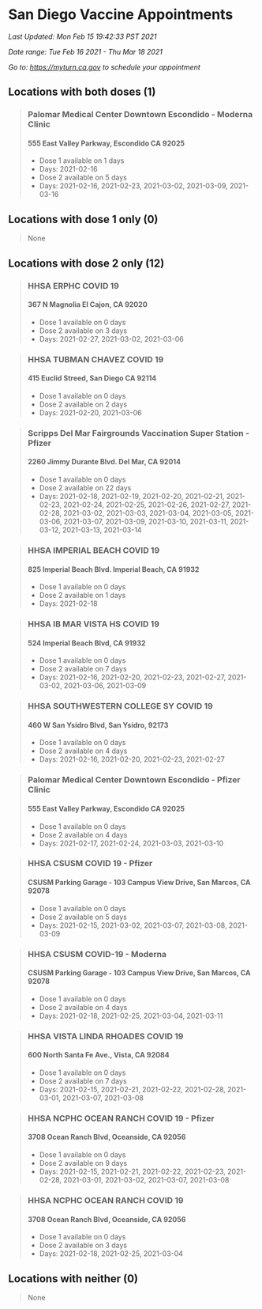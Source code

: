 # San Diego Vaccine Appointments
*Last Updated: Mon Feb 15 19:42:33 PST 2021*

*Date range: Tue Feb 16 2021 - Thu Mar 18 2021*

*Go to: <https://myturn.ca.gov> to schedule your appointment*


## Locations with both doses (1)

>### Palomar Medical Center Downtown Escondido - Moderna Clinic
>#### 555 East Valley Parkway, Escondido CA 92025
>- Dose 1 available on 1 days
>  - Days: 2021-02-16
>- Dose 2 available on 5 days
>  - Days: 2021-02-16, 2021-02-23, 2021-03-02, 2021-03-09, 2021-03-16

## Locations with dose 1 only (0)

>None

## Locations with dose 2 only (12)

>### HHSA ERPHC COVID 19
>#### 367 N Magnolia El Cajon, CA 92020
>- Dose 1 available on 0 days
>- Dose 2 available on 3 days
>  - Days: 2021-02-27, 2021-03-02, 2021-03-06

>### HHSA TUBMAN CHAVEZ COVID 19
>#### 415 Euclid Streed, San Diego CA 92114
>- Dose 1 available on 0 days
>- Dose 2 available on 2 days
>  - Days: 2021-02-20, 2021-03-06

>### Scripps Del Mar Fairgrounds Vaccination Super Station - Pfizer
>#### 2260 Jimmy Durante Blvd.  Del Mar, CA 92014
>- Dose 1 available on 0 days
>- Dose 2 available on 22 days
>  - Days: 2021-02-18, 2021-02-19, 2021-02-20, 2021-02-21, 2021-02-23, 2021-02-24, 2021-02-25, 2021-02-26, 2021-02-27, 2021-02-28, 2021-03-02, 2021-03-03, 2021-03-04, 2021-03-05, 2021-03-06, 2021-03-07, 2021-03-09, 2021-03-10, 2021-03-11, 2021-03-12, 2021-03-13, 2021-03-14

>### HHSA IMPERIAL BEACH COVID 19
>#### 825 Imperial Beach Blvd. Imperial Beach, CA 91932
>- Dose 1 available on 0 days
>- Dose 2 available on 1 days
>  - Days: 2021-02-18

>### HHSA IB MAR VISTA HS COVID 19
>#### 524 Imperial Beach Blvd, CA 91932
>- Dose 1 available on 0 days
>- Dose 2 available on 7 days
>  - Days: 2021-02-16, 2021-02-20, 2021-02-23, 2021-02-27, 2021-03-02, 2021-03-06, 2021-03-09

>### HHSA SOUTHWESTERN COLLEGE SY COVID 19
>#### 460 W San Ysidro Blvd, San Ysidro, 92173
>- Dose 1 available on 0 days
>- Dose 2 available on 4 days
>  - Days: 2021-02-16, 2021-02-20, 2021-02-23, 2021-02-27

>### Palomar Medical Center Downtown Escondido - Pfizer Clinic
>#### 555 East Valley Parkway, Escondido CA 92025
>- Dose 1 available on 0 days
>- Dose 2 available on 4 days
>  - Days: 2021-02-17, 2021-02-24, 2021-03-03, 2021-03-10

>### HHSA CSUSM COVID 19 - Pfizer
>#### CSUSM Parking Garage - 103 Campus View Drive, San Marcos, CA 92078
>- Dose 1 available on 0 days
>- Dose 2 available on 5 days
>  - Days: 2021-02-15, 2021-03-02, 2021-03-07, 2021-03-08, 2021-03-09

>### HHSA CSUSM COVID-19 - Moderna
>#### CSUSM Parking Garage - 103 Campus View Drive, San Marcos, CA 92078
>- Dose 1 available on 0 days
>- Dose 2 available on 4 days
>  - Days: 2021-02-18, 2021-02-25, 2021-03-04, 2021-03-11

>### HHSA VISTA LINDA RHOADES COVID 19
>#### 600 North Santa Fe Ave., Vista, CA 92084
>- Dose 1 available on 0 days
>- Dose 2 available on 7 days
>  - Days: 2021-02-15, 2021-02-21, 2021-02-22, 2021-02-28, 2021-03-01, 2021-03-07, 2021-03-08

>### HHSA NCPHC OCEAN RANCH COVID 19 - Pfizer
>#### 3708 Ocean Ranch Blvd, Oceanside, CA 92056
>- Dose 1 available on 0 days
>- Dose 2 available on 9 days
>  - Days: 2021-02-15, 2021-02-21, 2021-02-22, 2021-02-23, 2021-02-28, 2021-03-01, 2021-03-02, 2021-03-07, 2021-03-08

>### HHSA NCPHC OCEAN RANCH COVID 19
>#### 3708 Ocean Ranch Blvd, Oceanside, CA 92056
>- Dose 1 available on 0 days
>- Dose 2 available on 3 days
>  - Days: 2021-02-18, 2021-02-25, 2021-03-04

## Locations with neither (0)

>None

